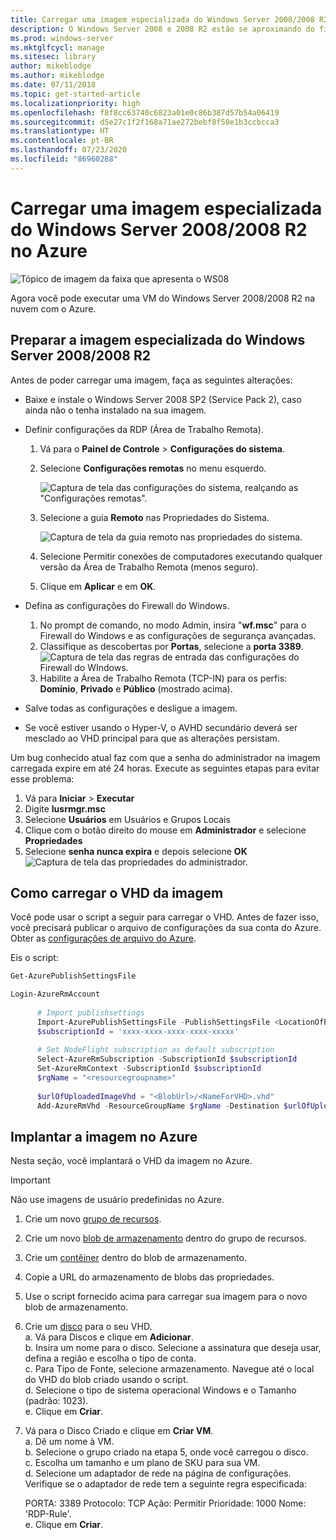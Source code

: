 ```yaml
---
title: Carregar uma imagem especializada do Windows Server 2008/2008 R2 no Azure
description: O Windows Server 2008 e 2008 R2 estão se aproximando do fim de serviço. Saiba como migrar sua carga de trabalho para o Azure hospedando o Windows Server na nuvem.
ms.prod: windows-server
ms.mktglfcycl: manage
ms.sitesec: library
author: mikeblodge
ms.author: mikeblodge
ms.date: 07/11/2018
ms.topic: get-started-article
ms.localizationpriority: high
ms.openlocfilehash: f8f8cc63740c6823a01e0c86b387d57b54a06419
ms.sourcegitcommit: d5e27c1f2f168a71ae272bebf8f50e1b3ccbcca3
ms.translationtype: HT
ms.contentlocale: pt-BR
ms.lasthandoff: 07/23/2020
ms.locfileid: "86960288"
---
```

# <a name="upload-a-windows-server-20082008-r2-specialized-image-to-azure"></a>Carregar uma imagem especializada do Windows Server 2008/2008 R2 no Azure 

![Tópico de imagem da faixa que apresenta o WS08](media/WS08-image-banner-large.png)

Agora você pode executar uma VM do Windows Server 2008/2008 R2 na nuvem com o Azure. 

## <a name="prep-the-windows-server-20082008-r2-specialized-image"></a>Preparar a imagem especializada do Windows Server 2008/2008 R2
Antes de poder carregar uma imagem, faça as seguintes alterações:

- Baixe e instale o Windows Server 2008 SP2 (Service Pack 2), caso ainda não o tenha instalado na sua imagem.

- Definir configurações da RDP (Área de Trabalho Remota).
  1. Vá para o **Painel de Controle** > **Configurações do sistema**.   
  2. Selecione **Configurações remotas** no menu esquerdo.

     ![Captura de tela das configurações do sistema, realçando as "Configurações remotas".](media/1a_remote_settings.png)

  3. Selecione a guia **Remoto** nas Propriedades do Sistema.   

     ![Captura de tela da guia remoto nas propriedades do sistema.](media/2c_sysprops.png)

  4. Selecione Permitir conexões de computadores executando qualquer versão da Área de Trabalho Remota (menos seguro).   
  5. Clique em **Aplicar** e em **OK**.
- Defina as configurações do Firewall do Windows.   
   1. No prompt de comando, no modo Admin, insira "**wf.msc**" para o Firewall do Windows e as configurações de segurança avançadas.   
   2. Classifique as descobertas por **Portas**, selecione a **porta 3389**.   
     ![Captura de tela das regras de entrada das configurações do Firewall do WIndows.](media/3b_inboundrules.png)   
   3. Habilite a Área de Trabalho Remota (TCP-IN) para os perfis: **Domínio**, **Privado** e **Público** (mostrado acima).

- Salve todas as configurações e desligue a imagem.   
- Se você estiver usando o Hyper-V, o AVHD secundário deverá ser mesclado ao VHD principal para que as alterações persistam.

Um bug conhecido atual faz com que a senha do administrador na imagem carregada expire em até 24 horas. Execute as seguintes etapas para evitar esse problema: 

1. Vá para **Iniciar** > **Executar**
2. Digite **lusrmgr.msc**
3. Selecione **Usuários** em Usuários e Grupos Locais
4. Clique com o botão direito do mouse em **Administrador** e selecione **Propriedades**
5. Selecione **senha nunca expira** e depois selecione **OK**
![Captura de tela das propriedades do administrador.](media/6_adminprops.png)

## <a name="uploading-the-image-vhd"></a>Como carregar o VHD da imagem
Você pode usar o script a seguir para carregar o VHD. Antes de fazer isso, você precisará publicar o arquivo de configurações da sua conta do Azure. Obter as [configurações de arquivo do Azure](https://azure.microsoft.com/downloads/).

Eis o script:

```powershell
Get-AzurePublishSettingsFile 

Login-AzureRmAccount
 
      # Import publishsettings
      Import-AzurePublishSettingsFile -PublishSettingsFile <LocationOfPublishingFile>
      $subscriptionId = 'xxxx-xxxx-xxxx-xxxx-xxxxx'
 
      # Set NodeFlight subscription as default subscription
      Select-AzureRmSubscription -SubscriptionId $subscriptionId
      Set-AzureRmContext -SubscriptionId $subscriptionId
      $rgName = "<resourcegroupname>"
    
      $urlOfUploadedImageVhd = "<BlobUrl>/<NameForVHD>.vhd"
      Add-AzureRmVhd -ResourceGroupName $rgName -Destination $urlOfUploadedImageVhd -LocalFilePath "<FilePath>"  
```
## <a name="deploy-the-image-in-azure"></a>Implantar a imagem no Azure
Nesta seção, você implantará o VHD da imagem no Azure. 

> [!IMPORTANT]
> Não use imagens de usuário predefinidas no Azure.

1.    Crie um novo [grupo de recursos](/rest/api/resources/resourcegroups/createorupdate). 
2.    Crie um novo [blob de armazenamento](/rest/api/storageservices/put-blob) dentro do grupo de recursos.
3.    Crie um [contêiner](/rest/api/storageservices/create-container) dentro do blob de armazenamento.
4.    Copie a URL do armazenamento de blobs das propriedades.
5.    Use o script fornecido acima para carregar sua imagem para o novo blob de armazenamento.
6.    Crie um [disco](/azure/virtual-machines/windows/prepare-for-upload-vhd-image) para o seu VHD.   
     a.    Vá para Discos e clique em **Adicionar**.  
     b.    Insira um nome para o disco. Selecione a assinatura que deseja usar, defina a região e escolha o tipo de conta.   
     c. Para Tipo de Fonte, selecione armazenamento. Navegue até o local do VHD do blob criado usando o script.  
     d. Selecione o tipo de sistema operacional Windows e o Tamanho (padrão: 1023).   
     e. Clique em **Criar**.   

7.    Vá para o Disco Criado e clique em **Criar VM**.   
     a.    Dê um nome à VM.   
     b.    Selecione o grupo criado na etapa 5, onde você carregou o disco.   
     c.    Escolha um tamanho e um plano de SKU para sua VM.   
     d.    Selecione um adaptador de rede na página de configurações. Verifique se o adaptador de rede tem a seguinte regra especificada:
 
        PORTA: 3389 Protocolo: TCP Ação: Permitir Prioridade: 1000 Nome: 'RDP-Rule'.   
     e.    Clique em **Criar**.
